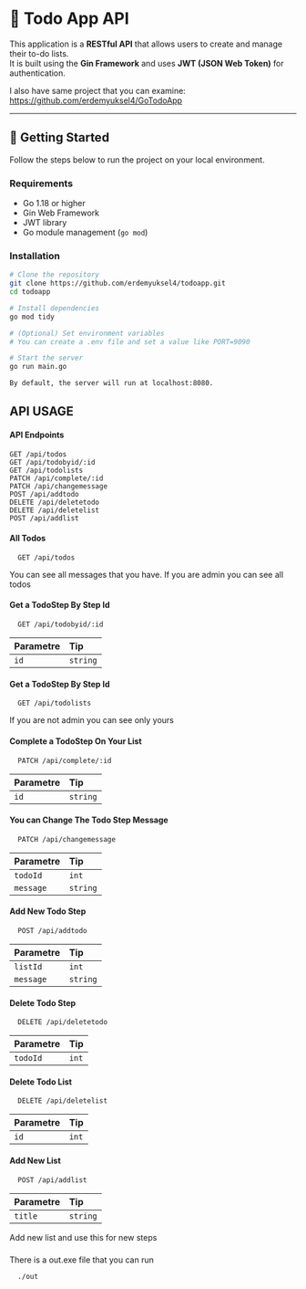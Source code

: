 # 📝 Todo App API

This application is a **RESTful API** that allows users to create and manage their to-do lists.  
It is built using the **Gin Framework** and uses **JWT (JSON Web Token)** for authentication.

I also have same project that you can examine: https://github.com/erdemyuksel4/GoTodoApp 

---

## 🚀 Getting Started

Follow the steps below to run the project on your local environment.

### Requirements

- Go 1.18 or higher
- Gin Web Framework
- JWT library
- Go module management (`go mod`)

### Installation

```bash
# Clone the repository
git clone https://github.com/erdemyuksel4/todoapp.git
cd todoapp

# Install dependencies
go mod tidy

# (Optional) Set environment variables
# You can create a .env file and set a value like PORT=9090

# Start the server
go run main.go

By default, the server will run at localhost:8080.
```
## API USAGE

#### API Endpoints

```http
GET /api/todos
GET /api/todobyid/:id
GET /api/todolists
PATCH /api/complete/:id
PATCH /api/changemessage
POST /api/addtodo
DELETE /api/deletetodo
DELETE /api/deletelist
POST /api/addlist
```

#### All Todos

```http
  GET /api/todos
```
You can see all messages that you have. If you are admin you can see all todos
#### Get a TodoStep By Step Id
```http
  GET /api/todobyid/:id
```
| Parametre | Tip     | 
| :-------- | :------- | 
| `id`      | `string` | 

#### Get a TodoStep By Step Id
```http
  GET /api/todolists
```
If you are not admin you can see only yours

#### Complete a TodoStep On Your List
```http
  PATCH /api/complete/:id
```
| Parametre | Tip     | 
| :-------- | :------- | 
| `id`      | `string` | 

#### You can Change The Todo Step Message
```http
  PATCH /api/changemessage
```
| Parametre | Tip     | 
| :-------- | :------- | 
| `todoId`      | `int` | 
| `message`      | `string` | 

#### Add New Todo Step
```http
  POST /api/addtodo
```
| Parametre | Tip     | 
| :-------- | :------- | 
| `listId`      | `int` | 
| `message`      | `string` | 

#### Delete Todo Step
```http
  DELETE /api/deletetodo
```
| Parametre | Tip     | 
| :-------- | :------- | 
| `todoId`      | `int` | 

#### Delete Todo List
```http
  DELETE /api/deletelist
```
| Parametre | Tip     | 
| :-------- | :------- | 
| `id`      | `int` | 

#### Add New List
```http
  POST /api/addlist
```
| Parametre | Tip     | 
| :-------- | :------- | 
| `title`      | `string` |

Add new list and use this for new steps 

  ###

There is a out.exe file that you can run  

```bash
  ./out
```

  
